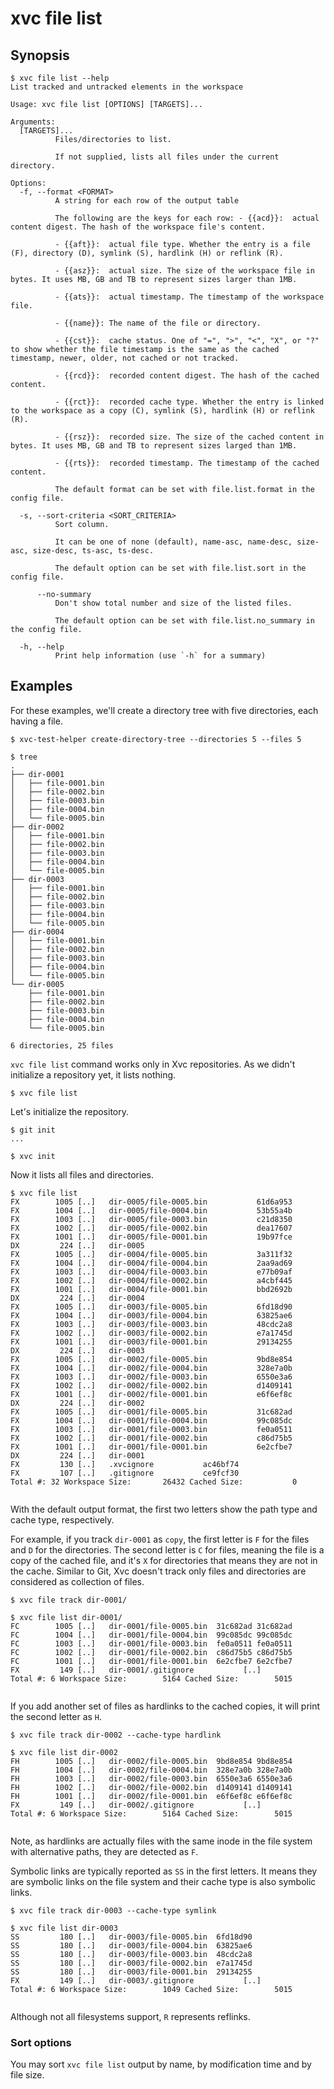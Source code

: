 # xvc file list


## Synopsis 

```console
$ xvc file list --help
List tracked and untracked elements in the workspace

Usage: xvc file list [OPTIONS] [TARGETS]...

Arguments:
  [TARGETS]...
          Files/directories to list.
          
          If not supplied, lists all files under the current directory.

Options:
  -f, --format <FORMAT>
          A string for each row of the output table
          
          The following are the keys for each row: - {{acd}}:  actual content digest. The hash of the workspace file's content.
          
          - {{aft}}:  actual file type. Whether the entry is a file (F), directory (D), symlink (S), hardlink (H) or reflink (R).
          
          - {{asz}}:  actual size. The size of the workspace file in bytes. It uses MB, GB and TB to represent sizes larger than 1MB.
          
          - {{ats}}:  actual timestamp. The timestamp of the workspace file.
          
          - {{name}}: The name of the file or directory.
          
          - {{cst}}:  cache status. One of "=", ">", "<", "X", or "?" to show whether the file timestamp is the same as the cached timestamp, newer, older, not cached or not tracked.
          
          - {{rcd}}:  recorded content digest. The hash of the cached content.
          
          - {{rct}}:  recorded cache type. Whether the entry is linked to the workspace as a copy (C), symlink (S), hardlink (H) or reflink (R).
          
          - {{rsz}}:  recorded size. The size of the cached content in bytes. It uses MB, GB and TB to represent sizes larged than 1MB.
          
          - {{rts}}:  recorded timestamp. The timestamp of the cached content.
          
          The default format can be set with file.list.format in the config file.

  -s, --sort-criteria <SORT_CRITERIA>
          Sort column.
          
          It can be one of none (default), name-asc, name-desc, size-asc, size-desc, ts-asc, ts-desc.
          
          The default option can be set with file.list.sort in the config file.

      --no-summary
          Don't show total number and size of the listed files.
          
          The default option can be set with file.list.no_summary in the config file.

  -h, --help
          Print help information (use `-h` for a summary)

```

## Examples

For these examples, we'll create a directory tree with five directories, each
having a file.

```console
$ xvc-test-helper create-directory-tree --directories 5 --files 5

$ tree
.
├── dir-0001
│   ├── file-0001.bin
│   ├── file-0002.bin
│   ├── file-0003.bin
│   ├── file-0004.bin
│   └── file-0005.bin
├── dir-0002
│   ├── file-0001.bin
│   ├── file-0002.bin
│   ├── file-0003.bin
│   ├── file-0004.bin
│   └── file-0005.bin
├── dir-0003
│   ├── file-0001.bin
│   ├── file-0002.bin
│   ├── file-0003.bin
│   ├── file-0004.bin
│   └── file-0005.bin
├── dir-0004
│   ├── file-0001.bin
│   ├── file-0002.bin
│   ├── file-0003.bin
│   ├── file-0004.bin
│   └── file-0005.bin
└── dir-0005
    ├── file-0001.bin
    ├── file-0002.bin
    ├── file-0003.bin
    ├── file-0004.bin
    └── file-0005.bin

6 directories, 25 files

```

`xvc file list` command works only in Xvc repositories. As we didn't initialize
a repository yet, it lists nothing.

```console
$ xvc file list 
```

Let's initialize the repository. 

```console
$ git init
...

$ xvc init

```

Now it lists all files and directories.

```console
$ xvc file list
FX        1005 [..]   dir-0005/file-0005.bin           61d6a953
FX        1004 [..]   dir-0005/file-0004.bin           53b55a4b
FX        1003 [..]   dir-0005/file-0003.bin           c21d8350
FX        1002 [..]   dir-0005/file-0002.bin           dea17607
FX        1001 [..]   dir-0005/file-0001.bin           19b97fce
DX         224 [..]   dir-0005                   
FX        1005 [..]   dir-0004/file-0005.bin           3a311f32
FX        1004 [..]   dir-0004/file-0004.bin           2aa9ad69
FX        1003 [..]   dir-0004/file-0003.bin           e77b09af
FX        1002 [..]   dir-0004/file-0002.bin           a4cbf445
FX        1001 [..]   dir-0004/file-0001.bin           bbd2692b
DX         224 [..]   dir-0004                   
FX        1005 [..]   dir-0003/file-0005.bin           6fd18d90
FX        1004 [..]   dir-0003/file-0004.bin           63825ae6
FX        1003 [..]   dir-0003/file-0003.bin           48cdc2a8
FX        1002 [..]   dir-0003/file-0002.bin           e7a1745d
FX        1001 [..]   dir-0003/file-0001.bin           29134255
DX         224 [..]   dir-0003                   
FX        1005 [..]   dir-0002/file-0005.bin           9bd8e854
FX        1004 [..]   dir-0002/file-0004.bin           328e7a0b
FX        1003 [..]   dir-0002/file-0003.bin           6550e3a6
FX        1002 [..]   dir-0002/file-0002.bin           d1409141
FX        1001 [..]   dir-0002/file-0001.bin           e6f6ef8c
DX         224 [..]   dir-0002                   
FX        1005 [..]   dir-0001/file-0005.bin           31c682ad
FX        1004 [..]   dir-0001/file-0004.bin           99c085dc
FX        1003 [..]   dir-0001/file-0003.bin           fe0a0511
FX        1002 [..]   dir-0001/file-0002.bin           c86d75b5
FX        1001 [..]   dir-0001/file-0001.bin           6e2cfbe7
DX         224 [..]   dir-0001                   
FX         130 [..]   .xvcignore           ac46bf74
FX         107 [..]   .gitignore           ce9fcf30
Total #: 32 Workspace Size:       26432 Cached Size:           0


```

With the default output format, the first two letters show the path type and
cache type, respectively. 

For example, if you track `dir-0001` as `copy`, the first letter is `F` for the
files and `D` for the directories. The second letter is `C` for files, meaning
the file is a copy of the cached file, and it's `X` for directories that means
they are not in the cache. Similar to Git, Xvc doesn't track only files and
directories are considered as collection of files.

```console
$ xvc file track dir-0001/

$ xvc file list dir-0001/
FC        1005 [..]   dir-0001/file-0005.bin  31c682ad 31c682ad
FC        1004 [..]   dir-0001/file-0004.bin  99c085dc 99c085dc
FC        1003 [..]   dir-0001/file-0003.bin  fe0a0511 fe0a0511
FC        1002 [..]   dir-0001/file-0002.bin  c86d75b5 c86d75b5
FC        1001 [..]   dir-0001/file-0001.bin  6e2cfbe7 6e2cfbe7
FX         149 [..]   dir-0001/.gitignore           [..]
Total #: 6 Workspace Size:        5164 Cached Size:        5015


```

If you add another set of files as hardlinks to the cached copies, it will
print the second letter as `H`.

```console
$ xvc file track dir-0002 --cache-type hardlink

$ xvc file list dir-0002
FH        1005 [..]   dir-0002/file-0005.bin  9bd8e854 9bd8e854
FH        1004 [..]   dir-0002/file-0004.bin  328e7a0b 328e7a0b
FH        1003 [..]   dir-0002/file-0003.bin  6550e3a6 6550e3a6
FH        1002 [..]   dir-0002/file-0002.bin  d1409141 d1409141
FH        1001 [..]   dir-0002/file-0001.bin  e6f6ef8c e6f6ef8c
FX         149 [..]   dir-0002/.gitignore           [..]
Total #: 6 Workspace Size:        5164 Cached Size:        5015


```

Note, as hardlinks are actually files with the same inode in the file system
with alternative paths, they are detected as `F`. 

Symbolic links are typically reported as `SS` in the first letters. 
It means they are symbolic links on the file system and their cache type is also
symbolic links. 

```console
$ xvc file track dir-0003 --cache-type symlink

$ xvc file list dir-0003
SS         180 [..]   dir-0003/file-0005.bin  6fd18d90         
SS         180 [..]   dir-0003/file-0004.bin  63825ae6         
SS         180 [..]   dir-0003/file-0003.bin  48cdc2a8         
SS         180 [..]   dir-0003/file-0002.bin  e7a1745d         
SS         180 [..]   dir-0003/file-0001.bin  29134255         
FX         149 [..]   dir-0003/.gitignore           [..]
Total #: 6 Workspace Size:        1049 Cached Size:        5015


```

Although not all filesystems support, `R` represents reflinks. 

### Sort options

You may sort `xvc file list` output by name, by modification time and by file
size. 
